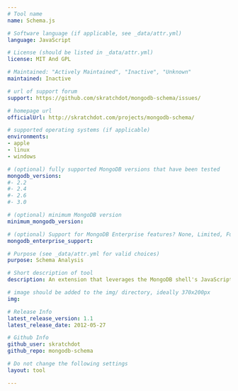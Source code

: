 ```yaml
---
# Tool name
name: Schema.js

# Software language (if applicable, see _data/attr.yml)
language: JavaScript

# License (should be listed in _data/attr.yml)
license: MIT And GPL

# Maintained: "Actively Maintained", "Inactive", "Unknown"
maintained: Inactive

# url of support forum
support: https://github.com/skratchdot/mongodb-schema/issues/

# homepage url
officialUrl: http://skratchdot.com/projects/mongodb-schema/

# supported operating systems (if applicable)
environments:
- apple
- linux
- windows

# (optional) fully supported MongoDB versions that have been tested
mongodb_versions:
#- 2.2
#- 2.4
#- 2.6
#- 3.0

# (optional) minimum MongoDB version
minimum_mongodb_version:

# (optional) Support for MongoDB Enterprise features? None, Limited, Full
mongodb_enterprise_support: 

# Purpose (see _data/attr.yml for valid choices)
purpose: Schema Analysis

# Short description of tool
description: An extension that leverages the MongoDB shell's JavaScript interface to provide "schema" analysis.

# image should be added to the img/ directory, ideally 370x200px
img: 

# Release Info
latest_release_version: 1.1
latest_release_date: 2012-05-27

# Github Info
github_user: skratchdot
github_repo: mongodb-schema

# Do not change the following settings
layout: tool

---
```


